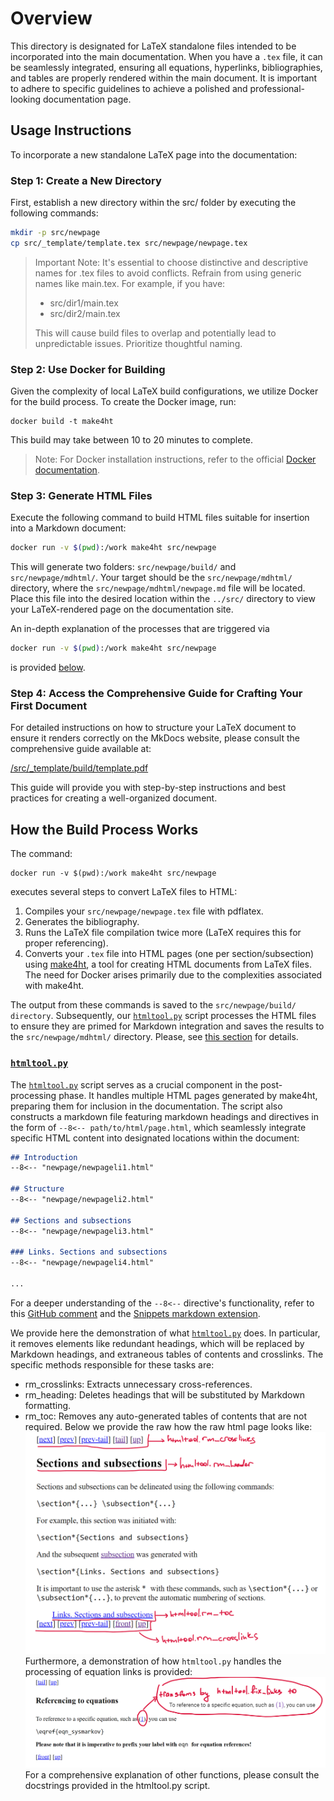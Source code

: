# Overview 

This directory is designated for LaTeX standalone files intended to be incorporated into the main documentation. When you have a `.tex` file, it can be seamlessly integrated, ensuring all equations, hyperlinks, bibliographies, and tables are properly rendered within the main document. It is important to adhere to specific guidelines to achieve a polished and professional-looking documentation page.

## Usage Instructions

To incorporate a new standalone LaTeX page into the documentation:

### Step 1: Create a New Directory

First, establish a new directory within the src/ folder by executing the following commands:

```bash
mkdir -p src/newpage
cp src/_template/template.tex src/newpage/newpage.tex
```

> Important Note: It's essential to choose distinctive and descriptive names for .tex files to avoid conflicts. Refrain from using generic names like main.tex. For example, if you have:
>
> - src/dir1/main.tex
> - src/dir2/main.tex
>
> This will cause build files to overlap and potentially lead to unpredictable issues. Prioritize thoughtful naming.

### Step 2: Use Docker for Building

Given the complexity of local LaTeX build configurations, we utilize Docker for the build process. To create the Docker image, run:

```
docker build -t make4ht
```

This build may take between 10 to 20 minutes to complete.

> Note: For Docker installation instructions, refer to the official [Docker documentation](https://docs.docker.com/get-docker/).

### Step 3: Generate HTML Files

Execute the following command to build HTML files suitable for insertion into a Markdown document:

```bash
docker run -v $(pwd):/work make4ht src/newpage
```

This will generate two folders: `src/newpage/build/` and `src/newpage/mdhtml/`. Your target should be the `src/newpage/mdhtml/` directory, where the `src/newpage/mdhtml/newpage.md` file will be located. Place this file into the desired location within the `../src/` directory to view your LaTeX-rendered page on the documentation site.

An in-depth explanation of the processes that are triggered via
```bash
docker run -v $(pwd):/work make4ht src/newpage
```
is provided [below](#how-the-build-process-works).

### Step 4: Access the Comprehensive Guide for Crafting Your First Document

For detailed instructions on how to structure your LaTeX document to ensure it renders correctly on the MkDocs website, please consult the comprehensive guide available at:

[/src/_template/build/template.pdf](./src/_template/build/template.pdf)

This guide will provide you with step-by-step instructions and best practices for creating a well-organized document.
## How the Build Process Works

The command:

```
docker run -v $(pwd):/work make4ht src/newpage
```

executes several steps to convert LaTeX files to HTML:

1. Compiles your `src/newpage/newpage.tex` file with pdflatex.
2. Generates the bibliography.
3. Runs the LaTeX file compilation twice more (LaTeX requires this for proper referencing).
4. Converts your `.tex` file into HTML pages (one per section/subsection) using [make4ht](https://texdoc.org/serve/make4ht/0), a tool for creating HTML documents from LaTeX files. The need for Docker arises primarily due to the complexities associated with make4ht.

The output from these commands is saved to the `src/newpage/build/ directory`. Subsequently, our [`htmltool.py`](./htmltool.py) script processes the HTML files to ensure they are primed for Markdown integration and saves the results to the `src/newpage/mdhtml/` directory. Please, see [this section](#htmltoolpy) for details.

###  [`htmltool.py`](./htmltool.py)

The  [`htmltool.py`](./htmltool.py) script serves as a crucial component in the post-processing phase. It handles multiple HTML pages generated by make4ht, preparing them for inclusion in the documentation. The script also constructs a markdown file featuring markdown headings and directives in the form of `--8<-- path/to/html/page.html`, which seamlessly integrate specific HTML content into designated locations within the document:

```markdown
## Introduction
--8<-- "newpage/newpageli1.html"

## Structure
--8<-- "newpage/newpageli2.html"

## Sections and subsections
--8<-- "newpage/newpageli3.html"

### Links. Sections and subsections
--8<-- "newpage/newpageli4.html"

...
```
For a deeper understanding of the `--8<--` directive's functionality, refer to this [GitHub comment](https://github.com/squidfunk/mkdocs-material/discussions/3573) and the [Snippets markdown extension](https://facelessuser.github.io/pymdown-extensions/extensions/snippets/).


We provide here the demonstration of what [`htmltool.py`](./htmltool.py) does. In particular, it removes elements like redundant headings, which will be replaced by Markdown headings, and extraneous tables of contents and crosslinks. The specific methods responsible for these tasks are:
- rm_crosslinks: Extracts unnecessary cross-references.
- rm_heading: Deletes headings that will be substituted by Markdown formatting.
- rm_toc: Removes any auto-generated tables of contents that are not required.
Below we provide the raw how the raw html page looks like: 
![alt text](gfx/image-2.png)
Furthermore, a demonstration of how `htmltool.py` handles the processing of equation links is provided:
![alt text](gfx/image-1.png)
For a comprehensive explanation of other functions, please consult the docstrings provided in the htmltool.py script.